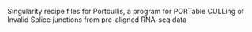 Singularity recipe files for Portcullis, a program for PORTable CULLing of Invalid Splice junctions from pre-aligned RNA-seq data
